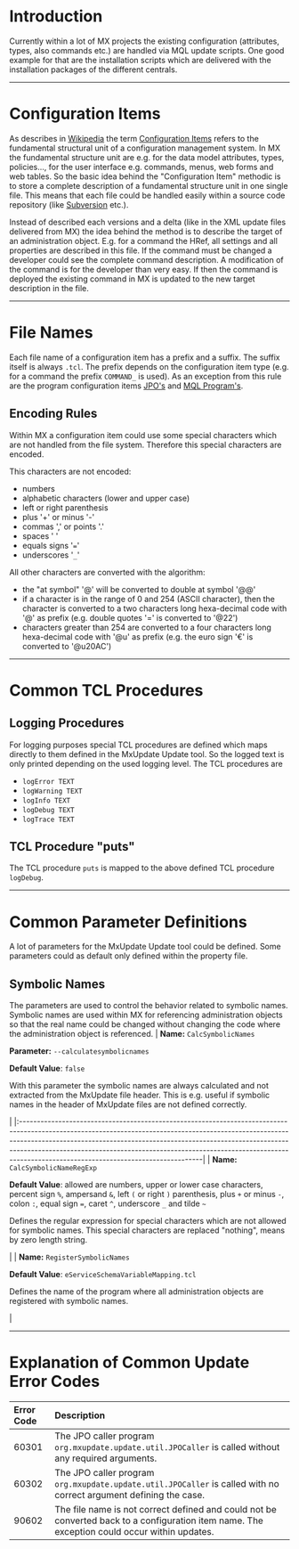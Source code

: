 

# Introduction #

Currently within a lot of MX projects the existing configuration (attributes, types, also commands etc.) are handled via MQL update scripts. One good example for that are the installation scripts which are delivered with the installation packages of the different centrals.


---


# Configuration Items #
As describes in [Wikipedia](http://www.wikipedia.org) the term [Configuration Items](http://en.wikipedia.org/wiki/Configuration_item) refers to the fundamental structural unit of a configuration management system. In MX the fundamental structure unit are e.g. for the data model attributes, types, policies..., for the user interface e.g. commands, menus, web forms and web tables. So the basic idea behind the "Configuration Item" methodic is to store a complete description of a fundamental structure unit in one single file. This means that each file could be handled easily within a source code repository (like [Subversion](http://subversion.tigris.org/) etc.).

Instead of described each versions and a delta (like in the XML update files delivered from MX) the idea behind the method is to describe the target of an administration object. E.g. for a command the HRef, all settings and all properties are described in this file. If the command must be changed a developer could see the complete command description. A modification of the command is for the developer than very easy. If then the command is deployed the existing command in MX is updated to the new target description in the file.


---


# File Names #
Each file name of a configuration item has a prefix and a suffix. The suffix
itself is always `.tcl`. The prefix depends on the configuration item type
(e.g. for a command the prefix `COMMAND_` is used). As an exception from
this rule are the program configuration items [JPO's](CI_Program_JPO.md) and
[MQL Program's](CI_Program_MQL.md).

## Encoding Rules ##
Within MX a configuration item could use some special characters which are not
handled from the file system. Therefore this special characters are encoded.

This characters are not encoded:
  * numbers
  * alphabetic characters (lower and upper case)
  * left or right parenthesis
  * plus '+' or minus '-'
  * commas ',' or points '.'
  * spaces ' '
  * equals signs '`=`'
  * underscores '`_`'

All other characters are converted with the algorithm:
  * the "at symbol" '@' will be converted to double at symbol '@@'
  * if a character is in the range of 0 and 254 (ASCII character), then the character is converted to a two characters long hexa-decimal code with '@' as prefix (e.g. double quotes '=' is converted to '@22')
  * characters greater than 254 are converted to a four characters long hexa-decimal code with '@u' as prefix (e.g. the euro sign '€' is converted to '@u20AC')


---


# Common TCL Procedures #
## Logging Procedures ##
For logging purposes special TCL procedures are defined which maps directly to
them defined in the MxUpdate Update tool. So the logged text is only printed
depending on the used logging level. The TCL procedures are
  * `logError TEXT`
  * `logWarning TEXT`
  * `logInfo TEXT`
  * `logDebug TEXT`
  * `logTrace TEXT`

## TCL Procedure "puts" ##
The TCL procedure `puts` is mapped to the above defined TCL procedure
`logDebug`.


---


# Common Parameter Definitions #
A lot of parameters for the MxUpdate Update tool could be defined. Some parameters could as default only defined within the property file.

## Symbolic Names ##
The parameters are used to control the behavior related to symbolic names. Symbolic names are used within MX for referencing administration objects so that the real name could be changed without changing the code where the administration object is referenced.
| **Name:** `CalcSymbolicNames`           <p><b>Parameter:</b> <code>‑‑calculatesymbolicnames</code></p><p><b>Default Value</b>: <code>false</code></p><p>With this parameter the symbolic names are always calculated and not extracted from the MxUpdate file header. This is e.g. useful if symbolic names in the header of MxUpdate files are not defined correctly.</p> |
|:---------------------------------------------------------------------------------------------------------------------------------------------------------------------------------------------------------------------------------------------------------------------------------------------------------------------------------------------------------------------------|
| **Name:** `CalcSymbolicNameRegExp`                                                        <p><b>Default Value</b>: allowed are numbers, upper or lower case characters, percent sign <code>%</code>, ampersand <code>&amp;</code>, left <code>(</code> or right <code>)</code> parenthesis, plus <code>+</code> or minus <code>-</code>, colon <code>:</code>, equal sign <code>=</code>, caret <code>^</code>, underscore <code>_</code> and tilde <code>~</code></p><p>Defines the regular expression for special characters which are not allowed for symbolic names. This special characters are replaced "nothing", means by zero length string.</p> |
| **Name:** `RegisterSymbolicNames`                                                         <p><b>Default Value</b>: <code>eServiceSchemaVariableMapping.tcl</code></p><p>Defines the name of the program where all administration objects are registered with symbolic names.</p>                                                                                           |


---


# Explanation of Common Update Error Codes #
| **Error Code** | **Description** |
|:---------------|:----------------|
| 60301          | The JPO caller program `org.mxupdate.update.util.JPOCaller` is called without any required arguments. |
| 60302          | The JPO caller program `org.mxupdate.update.util.JPOCaller` is called with no correct argument defining the case. |
| 90602          | The file name is not correct defined and could not be converted back to a configuration item name. The exception could occur within updates. |